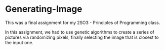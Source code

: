 # Generating-Image

This was a final assignment for my 2SO3 - Principles of Programming class.

In this assignment, we had to use genetic algorithms to create a series of pictures via randomizing pixels, finally selecting the image that is closest to the input one.
